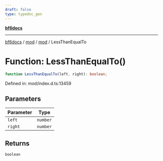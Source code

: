 ```yaml
---
draft: false
type: typedoc_gen
---
```


[**bf6docs**](../../../_index.md)

***

[bf6docs](../../../_index.md) / [mod](../../_index.md) / [mod](../_index.md) / LessThanEqualTo

# Function: LessThanEqualTo()

```ts
function LessThanEqualTo(left, right): boolean;
```

Defined in: mod/index.d.ts:13459

## Parameters

| Parameter | Type |
| ------ | ------ |
| `left` | `number` |
| `right` | `number` |

## Returns

`boolean`
